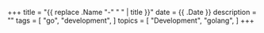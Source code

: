 +++
title = "{{ replace .Name "-" " " | title }}"
date = {{ .Date }}
description = ""
tags = [
    "go",
    "development",
]
topics = [
    "Development",
    "golang",
]
+++
